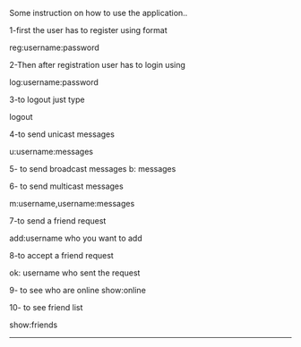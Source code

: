 Some instruction on how to use the application..


1-first the user has to register using format

reg:username:password 


2-Then after registration user has to login using 

log:username:password



3-to logout just type

logout


4-to send unicast messages

u:username:messages 



5- to send broadcast messages
 b: messages


 
6- to send multicast messages

m:username,username:messages


7-to send a friend request

add:username who you want to add



8-to accept a friend request

ok: username who sent the request


9- to see who are online
show:online


10- to see friend list

show:friends

-------
